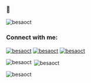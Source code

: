 ###  👋

<p align="left"> <img src="https://komarev.com/ghpvc/?username=besaoct&label=Profile%20views&color=0e75b6&style=flat" alt="besaoct" /> </p>

<h3 align="left">Connect with me:</h3>
<p align="left">
<a href="https://twitter.com/besaoct"  target="blank">
 <img align="center" src="https://img.shields.io/badge/X-000000?style=for-the-badge&logo=x&logoColor=white" left="5" alt="besaoct"  /></a>
<a href="https://linkedin.com/in/besaoct" target="blank"><img align="center" src="https://img.shields.io/badge/LinkedIn-0077B5?style=for-the-badge&logo=linkedin&logoColor=white" alt="besaoct" /></a>
<a href="https://www.leetcode.com/besaoct" target="blank"><img align="center" src="https://img.shields.io/badge/-LeetCode-FFA116?style=for-the-badge&logo=LeetCode&logoColor=black" alt="besaoct" /></a>
</p>



<p><img align="left" src="https://github-readme-stats.vercel.app/api/top-langs?username=besaoct&show_icons=true&locale=en&layout=compact" alt="besaoct" /></p>

<p>&nbsp;<img align="center" src="https://github-readme-stats.vercel.app/api?username=besaoct&show_icons=true&locale=en" alt="besaoct" /></p>

<p><img align="center" src="https://github-readme-streak-stats.herokuapp.com/?user=besaoct&" alt="besaoct" /></p>

<!--
**besaoct/Besaoct** is a ✨ _special_ ✨ repository because its `README.md` (this file) appears on your GitHub profile.

Here are some ideas to get you started:

- 🔭 I’m currently working on ...
- 🌱 I’m currently learning ...
- 👯 I’m looking to collaborate on ...
- 🤔 I’m looking for help with ...
- 💬 Ask me about ...
- 📫 How to reach me: ...
- 😄 Pronouns: ...
- ⚡ Fun fact: ...
-->
